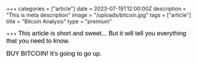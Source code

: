 +++
categories = ["article"]
date = 2023-07-19T12:00:00Z
description = "This is meta description"
image = "/uploads/bitcoin.jpg"
tags = ["article"]
title = "Bitcoin Analysis"
type = "premium"

+++
<span style="color:black"><span style="font-family:Arial; font-size:1.2em;">This article is short and sweet... But it will tell you everything that you need to know.</span></span>

<span style="color:black"><span style="font-family:Arial; font-size:1.2em;">BUY BITCOIN! It's going to go up.</span></span>
